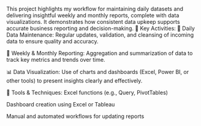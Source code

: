 This project highlights my workflow for maintaining daily datasets and delivering insightful weekly and monthly reports, complete with data visualizations. It demonstrates how consistent data upkeep supports accurate business reporting and decision-making. 
🔄 Key Activities:
🧹 Daily Data Maintenance: Regular updates, validation, and cleansing of incoming data to ensure quality and accuracy.

📆 Weekly & Monthly Reporting: Aggregation and summarization of data to track key metrics and trends over time.

📊 Data Visualization: Use of charts and dashboards (Excel, Power BI, or other tools) to present insights clearly and effectively.

🧰 Tools & Techniques:
Excel functions (e.g., Query, PivotTables)

Dashboard creation using Excel or Tableau

Manual and automated workflows for updating reports
